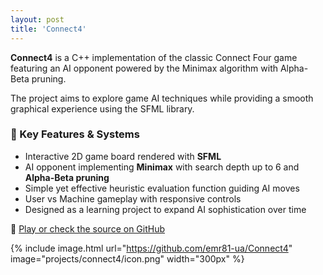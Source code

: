 ```yaml
---
layout: post
title: 'Connect4'
---
```


**Connect4** is a C++ implementation of the classic Connect Four game featuring an AI opponent powered by the Minimax algorithm with Alpha-Beta pruning.

The project aims to explore game AI techniques while providing a smooth graphical experience using the SFML library.

### 🔨 Key Features & Systems

- Interactive 2D game board rendered with **SFML**
- AI opponent implementing **Minimax** with search depth up to 6 and **Alpha-Beta pruning**
- Simple yet effective heuristic evaluation function guiding AI moves
- User vs Machine gameplay with responsive controls
- Designed as a learning project to expand AI sophistication over time

🔗 [Play or check the source on GitHub](https://github.com/emr81-ua/Connect4)

{% include image.html url="https://github.com/emr81-ua/Connect4" image="projects/connect4/icon.png" width="300px" %}


